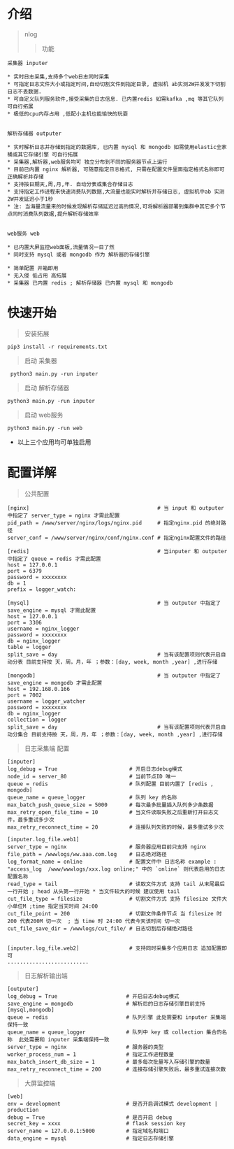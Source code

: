 # 介绍
> nlog
>> 功能
    
    采集器 inputer
    
    * 实时日志采集,支持多个web日志同时采集 
    * 可指定日志文件大小或指定时间,自动切割文件到指定目录, 虚拟机 ab实测2W并发发下切割日志不丢数据.
    * 可自定义队列服务软件,接受采集的日志信息. 已内置redis 如需kafka ,mq 等其它队列可自行拓展
    * 极低的cpu内存占用 ,低配小主机也能愉快的玩耍
    
    
    解析存储器 outputer
    
    * 实时解析日志并存储到指定的数据库, 已内置 mysql 和 mongodb 如需使用elastic全家桶或其它存储引擎 可自行拓展
    * 采集器,解析器,web服务均可 独立分布到不同的服务器节点上运行
    * 目前已内置 nginx 解析器, 可随意指定日志格式, 只需在配置文件里面指定格式名称即可正确解析并存储
    * 支持按日期天,周,月,年. 自动分表或集合存储日志
    * 支持指定工作进程来快速消费队列数据,大流量也能实时解析并存储日志, 虚拟机中ab 实测2W并发延迟小于1秒
    * 注: 当海量流量来的时候发现解析存储延迟过高的情况,可将解析器部署到集群中其它多个节点同时消费队列数据,提升解析存储效率
    
    
    web服务 web
    
    * 已内置大屏监控web面板,流量情况一目了然
    * 同时支持 mysql 或者 mongodb 作为 解析器的存储引擎
 
    * 简单配置 开箱即用
    * 无入侵 低占用 高拓展
    * 采集器 已内置 redis ; 解析存储器 已内置 mysql 和 mongodb 
    
    
    
# 快速开始
> 安装拓展
     
    pip3 install -r requirements.txt 
    
> 启动 采集器
    
     python3 main.py -run inputer
     
> 启动 解析存储器

    python3 main.py -run inputer
    
> 启动 web服务

    python3 main.py -run web
    
   * 以上三个应用均可单独启用
    
   


# 配置详解

> 公共配置
    
    [nginx]                                         # 当 input 和 outputer 中指定了 server_type = nginx 才需此配置  
    pid_path = /www/server/nginx/logs/nginx.pid     # 指定nginx.pid 的绝对路径       
    server_conf = /www/server/nginx/conf/nginx.conf # 指定nginx配置文件的路径   
    
    [redis]                                         # 当inputer 和 outputer 中指定了 queue = redis 才需此配置      
    host = 127.0.0.1
    port = 6379
    password = xxxxxxxx
    db = 1
    prefix = logger_watch:

    [mysql]                                         # 当 outputer 中指定了 save_engine = mysql 才需此配置     
    host = 127.0.0.1
    port = 3306
    username = nginx_logger
    password = xxxxxxxx
    db = nginx_logger
    table = logger
    split_save = day                                # 当有该配置项则代表开启自动分表 目前支持按 天，周，月，年 ；参数：[day, week, month ,year] ,进行存储
    
    [mongodb]                                       # 当 outputer 中指定了 save_engine = mongodb 才需此配置 
    host = 192.168.0.166
    port = 7002
    username = logger_watcher
    password = xxxxxxxx
    db = nginx_logger
    collection = logger
    split_save = day                                # 当有该配置项则代表开启自动分集合 目前支持按 天，周，月，年 ；参数：[day, week, month ,year] ,进行存储
    

> 日志采集端 配置

    [inputer]
    log_debug = True                       # 开启日志debug模式
    node_id = server_80                    # 当前节点ID 唯一
    queue = redis                          # 队列配置 目前内置了 [redis , mongodb]
    queue_name = queue_logger              # 队列 key 的名称
    max_batch_push_queue_size = 5000       # 每次最多批量插入队列多少条数据
    max_retry_open_file_time = 10          # 当文件读取失败之后重新打开日志文件，最多重试多少次
    max_retry_reconnect_time = 20          # 连接队列失败的时候，最多重试多少次
    
    [inputer.log_file.web1]
    server_type = nginx                    # 服务器应用目前只支持 nginx
    file_path = /wwwlogs/ww.aaa.com.log    # 日志绝对路径
    log_format_name = online               # 配置文件中 日志名称 example : "access_log  /www/wwwlogs/xxx.log online;" 中的 `online` 则代表启用的日志配置名称
    read_type = tail                       # 读取文件方式 支持 tail 从末尾最后一行开始 ; head 从头第一行开始 * 当文件较大的时候 建议使用 tail 
    cut_file_type = filesize               # 切割文件方式 支持 filesize 文件大小单位M ;time 指定当天时间 24:00
    cut_file_point = 200                   # 切割文件条件节点 当 filesize 时 200 代表200M 切一次  ; 当 time 时 24:00 代表今天该时间 切一次 
    cut_file_save_dir = /wwwlogs/cut_file/ # 日志切割后存储绝对路径
    
    
    [inputer.log_file.web2]                # 支持同时采集多个应用日志 追加配置即可
    ..........................
    
             

> 日志解析输出端

    [outputer]
    log_debug = True                      # 开启日志debug模式
    save_engine = mongodb                 # 解析后的日志存储引擎目前支持 [mysql,mongodb]
    queue = redis                         # 队列引擎 此处需要和 inputer 采集端保持一致
    queue_name = queue_logger             # 队列中 key 或 collection 集合的名称  此处需要和 inputer 采集端保持一致
    server_type = nginx                   # 服务器的类型 
    worker_process_num = 1                # 指定工作进程数量 
    max_batch_insert_db_size = 1          # 最多每次批量写入存储引擎的数量
    max_retry_reconnect_time = 200        # 连接存储引擎失败后，最多重试连接次数
    
> 大屏监控端

    [web]
    env = development                     # 是否开启调试模式 development | production
    debug = True                          # 是否开启 debug
    secret_key = xxxx                     # flask session key 
    server_name = 127.0.0.1:5000          # 指定域名和端口
    data_engine = mysql                   # 指定日志存储引擎

